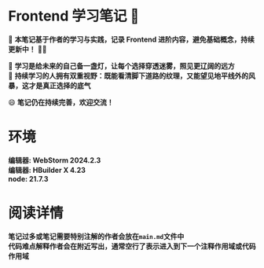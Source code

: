 # Frontend 学习笔记 🚀

📌 **本笔记基于作者的学习与实践，记录 Frontend 进阶内容，避免基础概念，持续更新中！** 🚀🔥

📖 **学习是给未来的自己备一盏灯，让每个选择穿透迷雾，照见更辽阔的远方**  
🌟 **持续学习的人拥有双重视野：既能看清脚下道路的纹理，又能望见地平线外的风暴，这才是真正选择的底气**

😄 **笔记仍在持续完善，欢迎交流！**

# 环境

**编辑器: WebStorm 2024.2.3**     
**编辑器: HBuilder X 4.23**        
**node: 21.7.3**

# 阅读详情

**笔记过多或笔记需要特别注解的作者会放在`main.md`文件中**     
**代码难点解释作者会在附近写出，通常空行了表示进入到下一个注释作用域或代码作用域**
